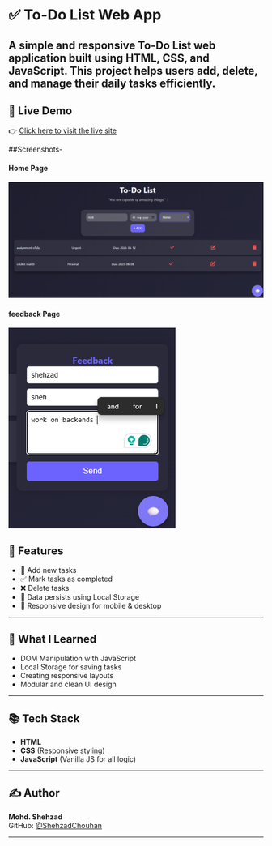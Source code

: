 # ✅ To-Do List Web App

A simple and responsive **To-Do List** web application built using **HTML**, **CSS**, and **JavaScript**. This project helps users add, delete, and manage their daily tasks efficiently.
---

## 🔗 Live Demo

👉 [Click here to visit the live site](https://listtodone.netlify.app/)

##Screenshots-
#### Home Page
![Home Page](./assets/home.png)
#### feedback Page
![about Page](./assets/fb.png)

## 🚀 Features

- 📝 Add new tasks
- ✅ Mark tasks as completed
- ❌ Delete tasks
- 💾 Data persists using Local Storage
- 📱 Responsive design for mobile & desktop

---

## 🧠 What I Learned

- DOM Manipulation with JavaScript
- Local Storage for saving tasks
- Creating responsive layouts
- Modular and clean UI design

---

## 📚 Tech Stack

- **HTML**
- **CSS** (Responsive styling)
- **JavaScript** (Vanilla JS for all logic)
---

## ✍️ Author

**Mohd. Shehzad**  
GitHub: [@ShehzadChouhan](https://github.com/ShehzadChouhan)

---

